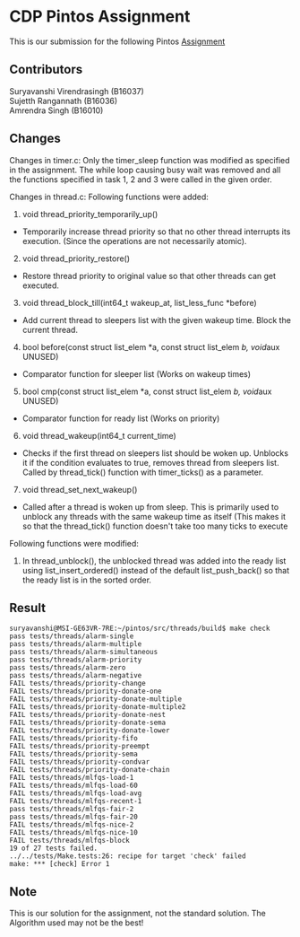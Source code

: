# CDP Pintos Assignment

This is our submission for the following Pintos [Assignment](https://drive.google.com/file/d/1eGXkml_AY-WhnkMKVebFXoOibMcjexhO/view?usp=drivesdk)


## Contributors

Suryavanshi Virendrasingh (B16037)  
Sujetth Rangannath (B16036)  
Amrendra Singh (B16010)  

## Changes 

Changes in timer.c:
Only the timer_sleep function was modified as specified in the assignment. 
The while loop causing busy wait was removed and all the functions specified in task 1, 2 and 3 were called in the given order.

Changes in thread.c:
Following functions were added:

1. void thread_priority_temporarily_up()
- Temporarily increase thread priority so that no other thread interrupts its execution. (Since the operations are not necessarily atomic).

2. void thread_priority_restore()
- Restore thread priority to original value so that other threads can get executed.

3. void thread_block_till(int64_t wakeup_at, list_less_func *before)
- Add current thread to sleepers list with the given wakeup time. Block the current thread.

4. bool before(const struct list_elem *a, const struct list_elem *b, void*aux UNUSED)
- Comparator function for sleeper list (Works on wakeup times)

5. bool cmp(const struct list_elem *a, const struct list_elem *b, void*aux UNUSED)
- Comparator function for ready list (Works on priority)

6. void thread_wakeup(int64_t current_time)
- Checks if the first thread on sleepers list should be woken up. Unblocks it if the condition evaluates to true, removes thread from sleepers list.
  Called by thread_tick() function with timer_ticks() as a parameter.
  
7. void thread_set_next_wakeup()
- Called after a thread is woken up from sleep. This is primarily used to unblock any threads with the same wakeup time as itself 
  (This makes it so that the thread_tick() function doesn't take too many ticks to execute
  
Following functions were modified:

1. In thread_unblock(), the unblocked thread was added into the ready list using list_insert_ordered() instead of the default list_push_back() so that the ready list is in the sorted order.

## Result 

```
suryavanshi@MSI-GE63VR-7RE:~/pintos/src/threads/build$ make check
pass tests/threads/alarm-single
pass tests/threads/alarm-multiple
pass tests/threads/alarm-simultaneous
pass tests/threads/alarm-priority
pass tests/threads/alarm-zero
pass tests/threads/alarm-negative
FAIL tests/threads/priority-change
FAIL tests/threads/priority-donate-one
FAIL tests/threads/priority-donate-multiple
FAIL tests/threads/priority-donate-multiple2
FAIL tests/threads/priority-donate-nest
FAIL tests/threads/priority-donate-sema
FAIL tests/threads/priority-donate-lower
FAIL tests/threads/priority-fifo
FAIL tests/threads/priority-preempt
FAIL tests/threads/priority-sema
FAIL tests/threads/priority-condvar
FAIL tests/threads/priority-donate-chain
FAIL tests/threads/mlfqs-load-1
FAIL tests/threads/mlfqs-load-60
FAIL tests/threads/mlfqs-load-avg
FAIL tests/threads/mlfqs-recent-1
pass tests/threads/mlfqs-fair-2
pass tests/threads/mlfqs-fair-20
FAIL tests/threads/mlfqs-nice-2
FAIL tests/threads/mlfqs-nice-10
FAIL tests/threads/mlfqs-block
19 of 27 tests failed.
../../tests/Make.tests:26: recipe for target 'check' failed
make: *** [check] Error 1

```

## Note

This is our solution for the assignment, not the standard solution. The Algorithm used may not be the best!

